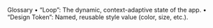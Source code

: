 Glossary
• “Loop”: The dynamic, context-adaptive state of the app.
• “Design Token”: Named, reusable style value (color, size, etc.).

